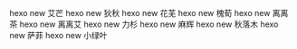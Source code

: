 hexo new 艾芒
hexo new 狄秋
hexo new 花芜
hexo new 槐荀
hexo new 离离茶
hexo new 离离艾
hexo new 力杉
hexo new 麻辉
hexo new 秋落木
hexo new 萨菲
hexo new 小绿叶
